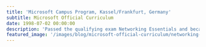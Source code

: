 ```yaml
---
title: 'Microsoft Campus Program, Kassel/Frankfurt, Germany'
subtitle: Microsoft Official Curriculum
date: 1998-07-02 00:00:00
description: 'Passed the qualifying exam Networking Essentials and became a participant of the sponsored Microsoft Campus Program'
featured_image: '/images/blog/microsoft-official-curriculum/networking-essentials.jpg'
---
```

